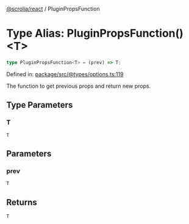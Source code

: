 [@scrolia/react](../README.md) / PluginPropsFunction

# Type Alias: PluginPropsFunction()\<T\>

```ts
type PluginPropsFunction<T> = (prev) => T;
```

Defined in: [package/src/@types/options.ts:119](https://github.com/scrolia/react/blob/bef514f38138f6c060ddd0fad9edaba13d77962a/package/src/@types/options.ts#L119)

The function to get previous props and return new props.

## Type Parameters

### T

`T`

## Parameters

### prev

`T`

## Returns

`T`
